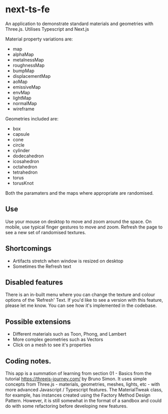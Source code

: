 # next-ts-fe

An application to demonstrate standard materials and geometries with Three.js. Utilises Typescript and Next.js

Material property variations are:

- map
- alphaMap
- metalnessMap
- roughnessMap
- bumpMap
- displacementMap
- aoMap
- emissiveMap
- envMap
- lightMap
- normalMap
- wireframe

Geometries included are:

- box
- capsule
- cone
- circle
- cylinder
- dodecahedron
- icosahedron
- octahedron
- tetrahedron
- torus
- torusKnot

Both the paramaters and the maps where appropriate are randomised.

## Use

Use your mouse on desktop to move and zoom around the space. On mobile, use typical finger gestures to move and zoom.
Refresh the page to see a new set of randomised textures.

## Shortcomings

- Artifacts stretch when window is resized on desktop
- Sometimes the Refresh text 

## Disabled features

There is an in-built menu where you can change the texture and colour options of the 'Refresh' Text.
If you'd like to see a version with this feature, please let me know. You can see how it's 
implemented in the codebase.

## Possible extensions

- Different materials such as Toon, Phong, and Lambert
- More complex geometries such as Vectors
- Click on a mesh to see it's properties

## Coding notes.

This app is a summation of learning from section 01 - Basics from the tutorial https://threejs-journey.com/
by Bruno Simon. It uses simple concepts from Three.js - materials, geometries, meshes, lights, etc - with 
more advanced Javascript / Typescript features. The MaterialTweak class, for example, has instances created 
using the Factory Method Design Pattern. However, it is still somewhat in the format of a sandbox and could 
do with some refactoring before developing new features.